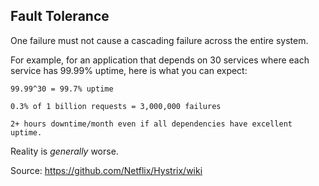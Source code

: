 ## Fault Tolerance

One failure must not cause a cascading failure across the entire system.


For example, for an application that depends on 30 services where each service has 99.99% uptime, here is what you can expect:

    99.99^30 = 99.7% uptime

    0.3% of 1 billion requests = 3,000,000 failures

    2+ hours downtime/month even if all dependencies have excellent uptime.

Reality is _generally_ worse.

Source: https://github.com/Netflix/Hystrix/wiki
